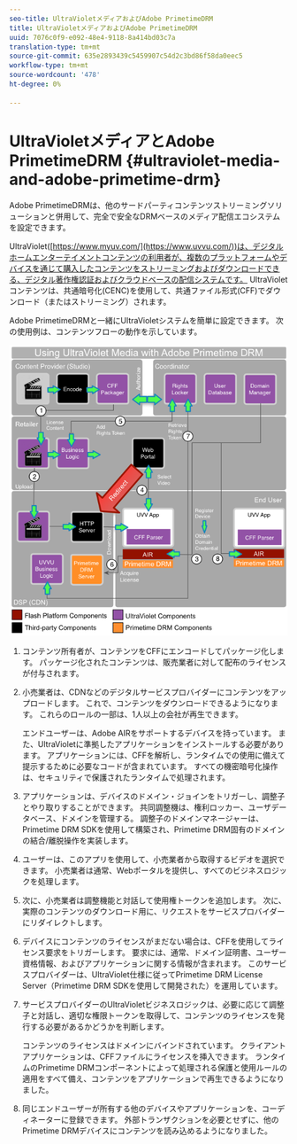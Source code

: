 ```yaml
---
seo-title: UltraVioletメディアおよびAdobe PrimetimeDRM
title: UltraVioletメディアおよびAdobe PrimetimeDRM
uuid: 7076c0f9-e092-48e4-9118-8a414bd03c7a
translation-type: tm+mt
source-git-commit: 635e2893439c5459907c54d2c3bd86f58da0eec5
workflow-type: tm+mt
source-wordcount: '478'
ht-degree: 0%

---
```



# UltraVioletメディアとAdobe PrimetimeDRM {#ultraviolet-media-and-adobe-primetime-drm}

Adobe PrimetimeDRMは、他のサードパーティコンテンツストリーミングソリューションと併用して、完全で安全なDRMベースのメディア配信エコシステムを設定できます。

UltraViolet([https://www.myuv.com/](https://www.uvvu.com/))は、デジタルホームエンターテイメントコンテンツの利用者が、複数のプラットフォームやデバイスを通じて購入したコンテンツをストリーミングおよびダウンロードできる、デジタル著作権認証およびクラウドベースの配信システムです。 UltraVioletコンテンツは、共通暗号化(CENC)を使用して、共通ファイル形式(CFF)でダウンロード（またはストリーミング）されます。

Adobe PrimetimeDRMと一緒にUltraVioletシステムを簡単に設定できます。 次の使用例は、コンテンツフローの動作を示しています。

<!--<a id="fig_cxy_dc2_44"></a>-->

![](assets/AdobeUV_web.png)

1. コンテンツ所有者が、コンテンツをCFFにエンコードしてパッケージ化します。 パッケージ化されたコンテンツは、販売業者に対して配布のライセンスが付与されます。
1. 小売業者は、CDNなどのデジタルサービスプロバイダーにコンテンツをアップロードします。 これで、コンテンツをダウンロードできるようになります。 これらのロールの一部は、1人以上の会社が再生できます。

   エンドユーザーは、Adobe AIRをサポートするデバイスを持っています。 また、UltraVioletに準拠したアプリケーションをインストールする必要があります。 アプリケーションには、CFFを解析し、ランタイムでの使用に備えて提示するために必要なコードが含まれています。 すべての機密暗号化操作は、セキュリティで保護されたランタイムで処理されます。
1. アプリケーションは、デバイスのドメイン・ジョインをトリガーし、調整子とやり取りすることができます。 共同調整機は、権利ロッカー、ユーザデータベース、ドメインを管理する。 調整子のドメインマネージャーは、Primetime DRM SDKを使用して構築され、Primetime DRM固有のドメインの結合/離脱操作を実装します。
1. ユーザーは、このアプリを使用して、小売業者から取得するビデオを選択できます。 小売業者は通常、Webポータルを提供し、すべてのビジネスロジックを処理します。
1. 次に、小売業者は調整機能と対話して使用権トークンを追加します。 次に、実際のコンテンツのダウンロード用に、リクエストをサービスプロバイダーにリダイレクトします。
1. デバイスにコンテンツのライセンスがまだない場合は、CFFを使用してライセンス要求をトリガーします。 要求には、通常、ドメイン証明書、ユーザー資格情報、およびアプリケーションに関する情報が含まれます。 このサービスプロバイダーは、UltraViolet仕様に従ってPrimetime DRM License Server（Primetime DRM SDKを使用して開発された）を運用しています。
1. サービスプロバイダーのUltraVioletビジネスロジックは、必要に応じて調整子と対話し、適切な権限トークンを取得して、コンテンツのライセンスを発行する必要があるかどうかを判断します。

   コンテンツのライセンスはドメインにバインドされています。 クライアントアプリケーションは、CFFファイルにライセンスを挿入できます。 ランタイムのPrimetime DRMコンポーネントによって処理される保護と使用ルールの適用をすべて備え、コンテンツをアプリケーションで再生できるようになりました。
1. 同じエンドユーザーが所有する他のデバイスやアプリケーションを、コーディネーターに登録できます。 外部トランザクションを必要とせずに、他のPrimetime DRMデバイスにコンテンツを読み込めるようになりました。